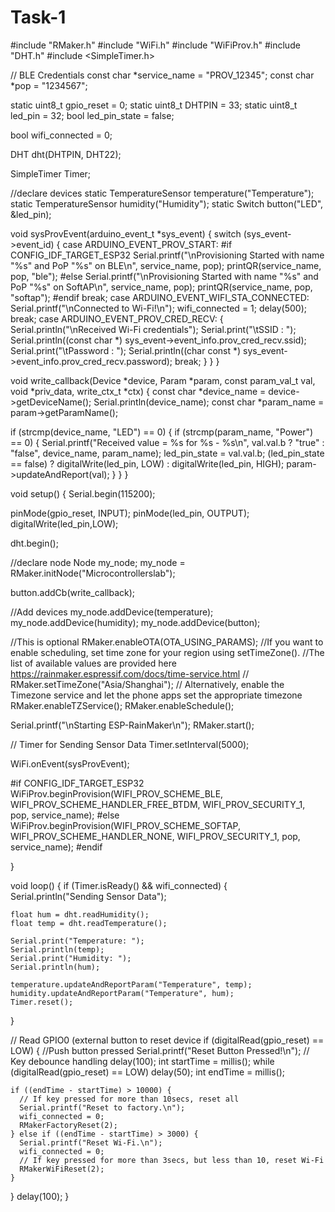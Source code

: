 # Task-1
#include "RMaker.h"
#include "WiFi.h"
#include "WiFiProv.h"
#include "DHT.h"
#include <SimpleTimer.h>

// BLE Credentials
const char *service_name = "PROV_12345";
const char *pop = "1234567";

static uint8_t gpio_reset = 0;
static uint8_t DHTPIN = 33;
static uint8_t led_pin = 32;
bool led_pin_state = false;

bool wifi_connected = 0;

DHT dht(DHTPIN, DHT22);

SimpleTimer Timer;

 //declare devices
static TemperatureSensor temperature("Temperature");
static TemperatureSensor humidity("Humidity");
static Switch button("LED", &led_pin);

void sysProvEvent(arduino_event_t *sys_event)
{
  switch (sys_event->event_id) {
    case ARDUINO_EVENT_PROV_START:
#if CONFIG_IDF_TARGET_ESP32
      Serial.printf("\nProvisioning Started with name \"%s\" and PoP \"%s\" on BLE\n", service_name, pop);
      printQR(service_name, pop, "ble");
#else
      Serial.printf("\nProvisioning Started with name \"%s\" and PoP \"%s\" on SoftAP\n", service_name, pop);
      printQR(service_name, pop, "softap");
#endif
      break;
    case ARDUINO_EVENT_WIFI_STA_CONNECTED:
      Serial.printf("\nConnected to Wi-Fi!\n");
      wifi_connected = 1;
      delay(500);
      break;
    case ARDUINO_EVENT_PROV_CRED_RECV: {
        Serial.println("\nReceived Wi-Fi credentials");
        Serial.print("\tSSID : ");
        Serial.println((const char *) sys_event->event_info.prov_cred_recv.ssid);
        Serial.print("\tPassword : ");
        Serial.println((char const *) sys_event->event_info.prov_cred_recv.password);
        break;
      }
  }
}

void write_callback(Device *device, Param *param, const param_val_t val, void *priv_data, write_ctx_t *ctx)
{
  const char *device_name = device->getDeviceName();
  Serial.println(device_name);
  const char *param_name = param->getParamName();

  if (strcmp(device_name, "LED") == 0)
  {
    if (strcmp(param_name, "Power") == 0)
    {
      Serial.printf("Received value = %s for %s - %s\n", val.val.b ? "true" : "false", device_name, param_name);
      led_pin_state = val.val.b;
      (led_pin_state == false) ? digitalWrite(led_pin, LOW) : digitalWrite(led_pin, HIGH);
      param->updateAndReport(val);
    }
  }
}


void setup()
{
  Serial.begin(115200);
  
  pinMode(gpio_reset, INPUT);
  pinMode(led_pin, OUTPUT);
  digitalWrite(led_pin,LOW);
  
  dht.begin();
  
  //declare node
  Node my_node;
  my_node = RMaker.initNode("Microcontrollerslab");

  button.addCb(write_callback);

  //Add devices
  my_node.addDevice(temperature);
  my_node.addDevice(humidity);
  my_node.addDevice(button);


  //This is optional
  RMaker.enableOTA(OTA_USING_PARAMS);
  //If you want to enable scheduling, set time zone for your region using setTimeZone().
  //The list of available values are provided here https://rainmaker.espressif.com/docs/time-service.html
  // RMaker.setTimeZone("Asia/Shanghai");
  // Alternatively, enable the Timezone service and let the phone apps set the appropriate timezone
  RMaker.enableTZService();
  RMaker.enableSchedule();

  Serial.printf("\nStarting ESP-RainMaker\n");
  RMaker.start();

  // Timer for Sending Sensor Data
  Timer.setInterval(5000);

  WiFi.onEvent(sysProvEvent);

#if CONFIG_IDF_TARGET_ESP32
  WiFiProv.beginProvision(WIFI_PROV_SCHEME_BLE, WIFI_PROV_SCHEME_HANDLER_FREE_BTDM, WIFI_PROV_SECURITY_1, pop, service_name);
#else
  WiFiProv.beginProvision(WIFI_PROV_SCHEME_SOFTAP, WIFI_PROV_SCHEME_HANDLER_NONE, WIFI_PROV_SECURITY_1, pop, service_name);
#endif

}


void loop()
{
  if (Timer.isReady() && wifi_connected) {                    
    Serial.println("Sending Sensor Data");

    float hum = dht.readHumidity();
    float temp = dht.readTemperature();

    Serial.print("Temperature: "); 
    Serial.println(temp);
    Serial.print("Humidity: "); 
    Serial.println(hum);

    temperature.updateAndReportParam("Temperature", temp);
    humidity.updateAndReportParam("Temperature", hum);
    Timer.reset();                        
  }

  // Read GPIO0 (external button to reset device
  if (digitalRead(gpio_reset) == LOW) { //Push button pressed
    Serial.printf("Reset Button Pressed!\n");
    // Key debounce handling
    delay(100);
    int startTime = millis();
    while (digitalRead(gpio_reset) == LOW) delay(50);
    int endTime = millis();

    if ((endTime - startTime) > 10000) {
      // If key pressed for more than 10secs, reset all
      Serial.printf("Reset to factory.\n");
      wifi_connected = 0;
      RMakerFactoryReset(2);
    } else if ((endTime - startTime) > 3000) {
      Serial.printf("Reset Wi-Fi.\n");
      wifi_connected = 0;
      // If key pressed for more than 3secs, but less than 10, reset Wi-Fi
      RMakerWiFiReset(2);
    }
  }
  delay(100);
}
